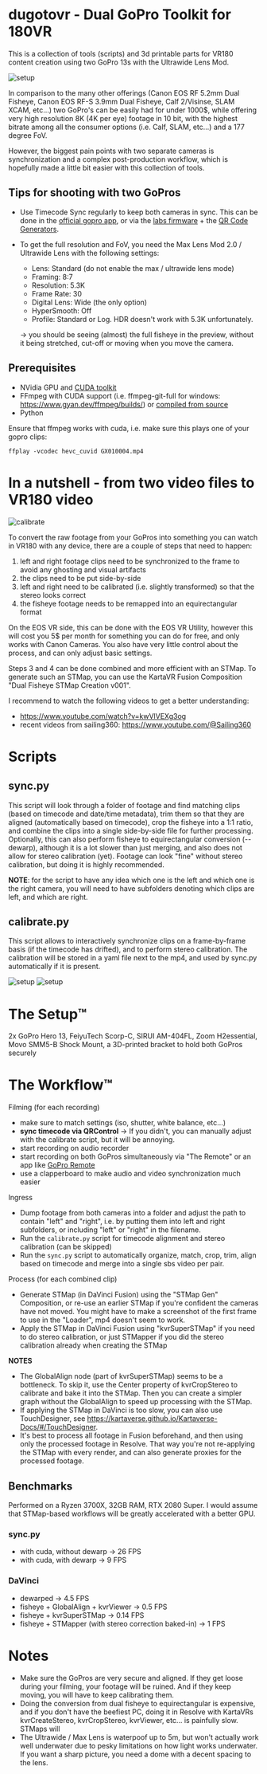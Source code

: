 # dugotovr - Dual GoPro Toolkit for 180VR
This is a collection of tools (scripts) and 3d printable parts for VR180 content creation using two GoPro 13s with the Ultrawide Lens Mod.

![setup](img/setup.png)

In comparison to the many other offerings (Canon EOS RF 5.2mm Dual Fisheye, Canon EOS RF-S 3.9mm Dual Fisheye, Calf 2/Visinse, SLAM XCAM, etc...) two GoPro's can be easily had for under 1000$, while offering very high resolution 8K (4K per eye) footage in 10 bit, with the highest bitrate among all the consumer options (i.e. Calf, SLAM, etc...) and a 177 degree FoV.

However, the biggest pain points with two separate cameras is synchronization and a complex post-production workflow, which is hopefully made a little bit easier with this collection of tools.

## Tips for shooting with two GoPros
- Use Timecode Sync regularly to keep both cameras in sync. This can be done in the [official gopro app](https://community.gopro.com/s/article/HERO12-Black-Timecode-Sync), or via the [labs firmware](https://gopro.github.io/labs/) + the [QR Code Generators](https://gopro.github.io/labs/control/custom/).
- To get the full resolution and FoV, you need the Max Lens Mod 2.0 / Ultrawide Lens with the following settings:
  - Lens: Standard (do not enable the max / ultrawide lens mode)
  - Framing: 8:7
  - Resolution: 5.3K
  - Frame Rate: 30
  - Digital Lens: Wide (the only option)
  - HyperSmooth: Off
  - Profile: Standard or Log. HDR doesn't work with 5.3K unfortunately.
  
  -> you should be seeing (almost) the full fisheye in the preview, without it being stretched, cut-off or moving when you move the camera.

## Prerequisites
- NVidia GPU and [CUDA toolkit](https://developer.nvidia.com/cuda-toolkit)
- FFmpeg with CUDA support (i.e. ffmpeg-git-full for windows: https://www.gyan.dev/ffmpeg/builds/) or [compiled from source](https://docs.nvidia.com/video-technologies/video-codec-sdk/12.0/ffmpeg-with-nvidia-gpu/index.html)
- Python

Ensure that ffmpeg works with cuda, i.e. make sure this plays one of your gopro clips:
```
ffplay -vcodec hevc_cuvid GX010004.mp4
```
# In a nutshell - from two video files to VR180 video

![calibrate](img/calibrate.png)

To convert the raw footage from your GoPros into something you can watch in VR180 with any device, there are a couple of steps that need to happen:
  1. left and right footage clips need to be synchronized to the frame to avoid any ghosting and visual artifacts
  2. the clips need to be put side-by-side
  3. left and right need to be calibrated (i.e. slightly transformed) so that the stereo looks correct
  4. the fisheye footage needs to be remapped into an equirectangular format

On the EOS VR side, this can be done with the EOS VR Utility, however this will cost you 5$ per month for something you can do for free, and only works with Canon Cameras. You also have very little control about the process, and can only adjust basic settings.

Steps 3 and 4 can be done combined and more efficient with an STMap.
To generate such an STMap, you can use the KartaVR Fusion Composition "Dual Fisheye STMap Creation v001".

I recommend to watch the following videos to get a better understanding:
- https://www.youtube.com/watch?v=kwVlVEXg3og
- recent videos from sailing360: https://www.youtube.com/@Sailing360

# Scripts

## sync.py
This script will look through a folder of footage and find matching clips (based on timecode and date/time metadata), trim them so that they are aligned (automatically based on timecode), crop the fisheye into a 1:1 ratio, and combine the clips into a single side-by-side file for further processing. Optionally, this can also perform fisheye to equirectangular conversion (--dewarp), although it is a lot slower than just merging, and also does not allow for stereo calibration (yet). Footage can look "fine" without stereo calibration, but doing it is highly recommended.

**NOTE**: for the script to have any idea which one is the left and which one is the right camera, you will need to have subfolders denoting which clips are left, and which are right.

## calibrate.py
This script allows to interactively synchronize clips on a frame-by-frame basis (if the timecode has drifted), and to perform stereo calibration. The calibration will be stored in a yaml file next to the mp4, and used by sync.py automatically if it is present.

![setup](img/calibrate_stereo.png)
![setup](img/calibrate_anaglyph.png)

# The Setup™️
2x GoPro Hero 13, FeiyuTech Scorp-C, SIRUI AM-404FL, Zoom H2essential, Movo SMM5-B Shock Mount, a 3D-printed bracket to hold both GoPros securely

# The Workflow™️

Filming (for each recording)
- make sure to match settings (iso, shutter, white balance, etc...)
- **sync timecode via QRControl** -> If you didn't, you can manually adjust with the calibrate script, but it will be annoying.
- start recording on audio recorder
- start recording on both GoPros simultaneously via "The Remote" or an app like [GoPro Remote](https://play.google.com/store/apps/details?id=uk.co.purplelabs.gopro_remote)
- use a clapperboard to make audio and video synchronization much easier

Ingress
- Dump footage from both cameras into a folder and adjust the path to contain "left" and "right", i.e. by putting them into left and right subfolders, or including "left" or "right" in the filename.
- Run the `calibrate.py` script for timecode alignment and stereo calibration (can be skipped)
- Run the `sync.py` script to automatically organize, match, crop, trim, align based on timecode and merge into a single sbs video per pair.

Process (for each combined clip)
- Generate STMap (in DaVinci Fusion) using the "STMap Gen" Composition, or re-use an earlier STMap if you're confident the cameras have not moved. You might have to make a screenshot of the first frame to use in the "Loader", mp4 doesn't seem to work.
- Apply the STMap in DaVinci Fusion using "kvrSuperSTMap" if you need to do stereo calibration, or just STMapper if you did the stereo calibration already when creating the STMap
  
**NOTES**
- The GlobalAlign node (part of kvrSuperSTMap) seems to be a bottleneck. To skip it, use the Center property of kvrCropStereo to calibrate and bake it into the STMap. Then you can create a simpler graph without the GlobalAlign to speed up processing with the STMap.
- If applying the STMap in DaVinci is too slow, you can also use TouchDesigner, see https://kartaverse.github.io/Kartaverse-Docs/#/TouchDesigner.
- It's best to process all footage in Fusion beforehand, and then using only the processed footage in Resolve. That way you're not re-applying the STMap with every render, and can also generate proxies for the processed footage.


## Benchmarks
Performed on a Ryzen 3700X, 32GB RAM, RTX 2080 Super.
I would assume that STMap-based workflows will be greatly accelerated with a better GPU.

### sync.py
- with cuda, without dewarp -> 26 FPS
- with cuda, with dewarp -> 9 FPS

### DaVinci
- dewarped -> 4.5 FPS
- fisheye + GlobalAlign + kvrViewer -> 0.5 FPS
- fisheye + kvrSuperSTMap -> 0.14 FPS 
- fisheye + STMapper (with stereo correction baked-in) -> 1 FPS

# Notes
- Make sure the GoPros are very secure and aligned. If they get loose during your filming, your footage will be ruined. And if they keep moving, you will have to keep calibrating them.
- Doing the conversion from dual fisheye to equirectangular is expensive, and if you don't have the beefiest PC, doing it in Resolve with KartaVRs kvrCreateStereo, kvrCropStereo, kvrViewer, etc... is painfully slow. STMaps will 
- The Ultrawide / Max Lens is waterpoof up to 5m, but won't actually work well underwater due to pesky limitations on how light works underwater. If you want a sharp picture, you need a dome with a decent spacing to the lens.